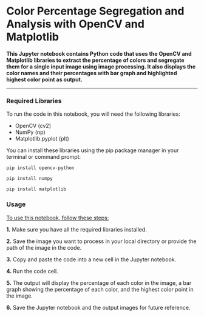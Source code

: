# Color Percentage Segregation and Analysis with OpenCV and Matplotlib

**This Jupyter notebook contains Python code that uses the OpenCV and Matplotlib libraries to extract the percentage of colors and segregate them for a single input image using image processing. It also displays the color names and their percentages with bar graph and highlighted highest color point as output.**

---------------------------

### Required Libraries
To run the code in this notebook, you will need the following libraries:
- OpenCV (cv2)
- NumPy (np)
- Matplotlib.pyplot (plt)

You can install these libraries using the pip package manager in your terminal or command prompt:

```
pip install opencv-python
```
```
pip install numpy
```

```
pip install matplotlib
```

### Usage
<ins>To use this notebook, follow these steps:</ins>

**1.** Make sure you have all the required libraries installed.

**2.** Save the image you want to process in your local directory or provide the path of the image in the code.

**3.** Copy and paste the code into a new cell in the Jupyter notebook.

**4.** Run the code cell.

**5.** The output will display the percentage of each color in the image, a bar graph showing the percentage of each color, and the highest color point in          the image.

**6.** Save the Jupyter notebook and the output images for future reference.
